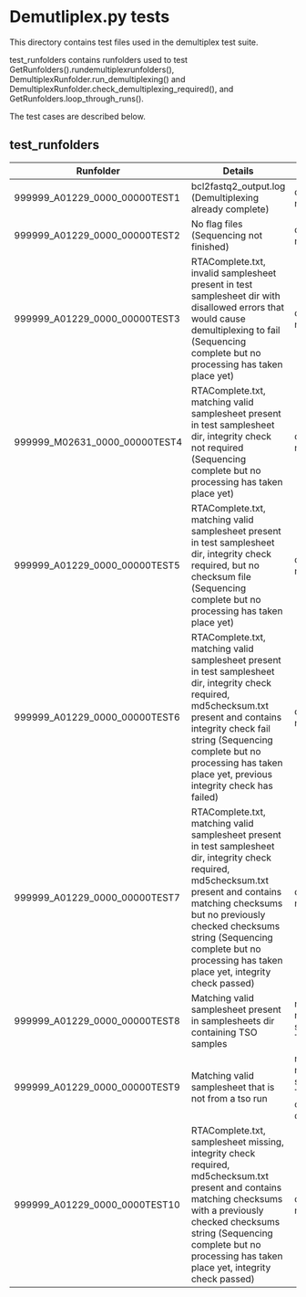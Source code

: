 # Demutliplex.py tests

This directory contains test files used in the demultiplex test suite. 

test_runfolders contains runfolders used to test GetRunfolders().rundemultiplexrunfolders(), 
DemultiplexRunfolder.run_demultiplexing() and DemultiplexRunfolder.check_demultiplexing_required(), 
and GetRunfolders.loop_through_runs().

The test cases are described below.

## test_runfolders
| Runfolder                      | Details                                                                                                                                                                                                                                                                                       | Expected behaviour                                                                                           |
|--------------------------------|-----------------------------------------------------------------------------------------------------------------------------------------------------------------------------------------------------------------------------------------------------------------------------------------------|--------------------------------------------------------------------------------------------------------------|
| 999999_A01229_0000_00000TEST1  | bcl2fastq2_output.log (Demultiplexing already complete)                                                                                                                                                                                                                                       | demultiplexing_requried returns False                                                                        |
| 999999_A01229_0000_00000TEST2  | No flag files (Sequencing not finished)                                                                                                                                                                                                                                                       | demultiplexing_requried returns False                                                                        |
 | 999999_A01229_0000_00000TEST3  | RTAComplete.txt, invalid samplesheet present in test samplesheet dir with disallowed errors that would cause demultiplexing to fail (Sequencing complete but no processing has taken place yet)                                                                                               | demultiplexing_requried returns False                                                                        |
| 999999_M02631_0000_00000TEST4  | RTAComplete.txt, matching valid samplesheet present in test samplesheet dir, integrity check not required (Sequencing complete but no processing has taken place yet)                                                                                                                         | demultiplexing_requried returns True                                                                         |
| 999999_A01229_0000_00000TEST5  | RTAComplete.txt, matching valid samplesheet present in test samplesheet dir, integrity check required, but no checksum file (Sequencing complete but no processing has taken place yet)                                                                                                       | demultiplexing_requried returns False                                                                        |
| 999999_A01229_0000_00000TEST6  | RTAComplete.txt, matching valid samplesheet present in test samplesheet dir, integrity check required, md5checksum.txt present and contains integrity check fail string (Sequencing complete but no processing has taken place yet, previous integrity check has failed)                      | demultiplexing_requried returns False                                                                        |
| 999999_A01229_0000_00000TEST7  | RTAComplete.txt, matching valid samplesheet present in test samplesheet dir, integrity check required, md5checksum.txt present and contains matching checksums but no previously checked checksums string (Sequencing complete but no processing has taken place yet, integrity check passed) | demultiplexing_requried returns True                                                                         |
| 999999_A01229_0000_00000TEST8  | Matching valid samplesheet present in samplesheets dir containing TSO samples                                                                                                                                                                                                                 | run_demultiplexing returns False, self.run_processed == True                                                 |
| 999999_A01229_0000_00000TEST9  | Matching valid samplesheet that is not from a tso run                                                                                                                                                                                                                                         | run_demultiplexing returns True, self.run_processed == True (bcl2fastq command replaced by a dummy command)  |
| 999999_A01229_0000_0000TEST10  | RTAComplete.txt, samplesheet missing, integrity check required, md5checksum.txt present and contains matching checksums with a previously checked checksums string (Sequencing complete but no processing has taken place yet, integrity check passed) | demultiplexing_required returns False                                                                        |